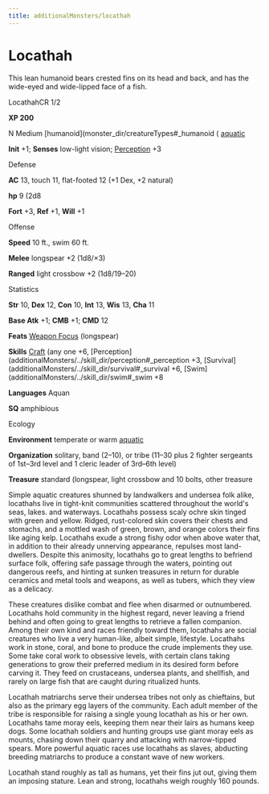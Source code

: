 ```yaml
---
title: additionalMonsters/locathah
---
```

# Locathah

This lean humanoid bears crested fins on its head and back, and has the wide-eyed and wide-lipped face of a fish.

LocathahCR 1/2

**XP 200**

N Medium [humanoid](monster_dir/creatureTypes#_humanoid ( [aquatic](monster_dir/creatureTypes#_aquatic-subtype)

**Init** +1; **Senses** low-light vision; [Perception](additionalMonsters/../skill_dir/perception#_perception) +3

Defense

**AC** 13, touch 11, flat-footed 12 (+1 Dex, +2 natural)

**hp** 9 (2d8

**Fort** +3, **Ref** +1, **Will** +1

Offense

**Speed** 10 ft., swim 60 ft.

**Melee** longspear +2 (1d8/×3)

**Ranged** light crossbow +2 (1d8/19–20)

Statistics

**Str** 10, **Dex** 12, **Con** 10, **Int** 13, **Wis** 13, **Cha** 11

**Base Atk** +1; **CMB** +1; **CMD** 12

**Feats** [Weapon Focus](additionalMonsters/../feats#_weapon-focus) (longspear)

**Skills** [Craft](additionalMonsters/../skill_dir/craft#_craft) (any one +6, [Perception](additionalMonsters/../skill_dir/perception#_perception +3, [Survival](additionalMonsters/../skill_dir/survival#_survival +6, [Swim](additionalMonsters/../skill_dir/swim#_swim +8

**Languages** Aquan

**SQ** amphibious

Ecology

**Environment** temperate or warm [aquatic](monster_dir/creatureTypes#_aquatic-subtype)

**Organization** solitary, band (2–10), or tribe (11–30 plus 2 fighter sergeants of 1st–3rd level and 1 cleric leader of 3rd–6th level)

**Treasure** standard (longspear, light crossbow and 10 bolts, other treasure

Simple aquatic creatures shunned by landwalkers and undersea folk alike, locathahs live in tight-knit communities scattered throughout the world's seas, lakes. and waterways. Locathahs possess scaly ochre skin tinged with green and yellow. Ridged, rust-colored skin covers their chests and stomachs, and a mottled wash of green, brown, and orange colors their fins like aging kelp. Locathahs exude a strong fishy odor when above water that, in addition to their already unnerving appearance, repulses most land-dwellers. Despite this animosity, locathahs go to great lengths to befriend surface folk, offering safe passage through the waters, pointing out dangerous reefs, and hinting at sunken treasures in return for durable ceramics and metal tools and weapons, as well as tubers, which they view as a delicacy.

These creatures dislike combat and flee when disarmed or outnumbered. Locathahs hold community in the highest regard, never leaving a friend behind and often going to great lengths to retrieve a fallen companion. Among their own kind and races friendly toward them, locathahs are social creatures who live a very human-like, albeit simple, lifestyle. Locathahs work in stone, coral, and bone to produce the crude implements they use. Some take coral work to obsessive levels, with certain clans taking generations to grow their preferred medium in its desired form before carving it. They feed on crustaceans, undersea plants, and shellfish, and rarely on large fish that are caught during ritualized hunts.

Locathah matriarchs serve their undersea tribes not only as chieftains, but also as the primary egg layers of the community. Each adult member of the tribe is responsible for raising a single young locathah as his or her own. Locathahs tame moray eels, keeping them near their lairs as humans keep dogs. Some locathah soldiers and hunting groups use giant moray eels as mounts, chasing down their quarry and attacking with narrow-tipped spears. More powerful aquatic races use locathahs as slaves, abducting breeding matriarchs to produce a constant wave of new workers.

Locathah stand roughly as tall as humans, yet their fins jut out, giving them an imposing stature. Lean and strong, locathahs weigh roughly 160 pounds.

